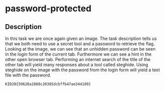 # password-protected
## Description
In this task we are once again given an image. The task description tells us that we both need to use a secret tool and a password to retrieve the flag. Looking at the image, we can see that an unhidden password can be seen in the login form of the current tab. Furthermore we can see a hint in the other open browser tab. Performing an internet search of the title of the other tab will yield many responses about a tool called steghide.
Using steghide on the image with the password from the login form will yield a text file with the password.

```
KID20{59628a1868c20385dcbffb47ae344109}
```